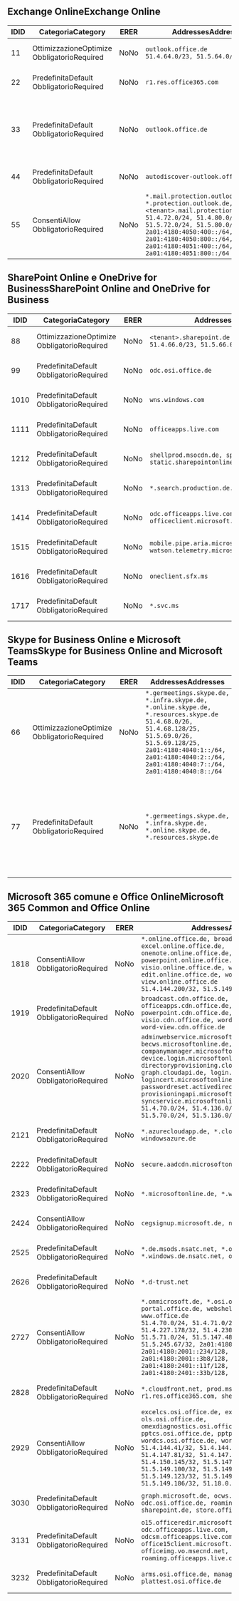 <!--THIS FILE IS AUTOMATICALLY GENERATED. MANUAL CHANGES WILL BE OVERWRITTEN.-->
<!--Please contact the Office 365 Endpoints team with any questions.-->
<!--Germany endpoints version 2018102900-->
<!--File generated 2018-10-29 14:00:48.2245-->

## <a name="exchange-online"></a><span data-ttu-id="e2131-101">Exchange Online</span><span class="sxs-lookup"><span data-stu-id="e2131-101">Exchange Online</span></span>

<span data-ttu-id="e2131-102">ID</span><span class="sxs-lookup"><span data-stu-id="e2131-102">ID</span></span> | <span data-ttu-id="e2131-103">Categoria</span><span class="sxs-lookup"><span data-stu-id="e2131-103">Category</span></span> | <span data-ttu-id="e2131-104">ER</span><span class="sxs-lookup"><span data-stu-id="e2131-104">ER</span></span> | <span data-ttu-id="e2131-105">Addresses</span><span class="sxs-lookup"><span data-stu-id="e2131-105">Addresses</span></span> | <span data-ttu-id="e2131-106">Porte</span><span class="sxs-lookup"><span data-stu-id="e2131-106">Ports</span></span>
-- | -------------------- | -- | ------------------------------------------------------------------------------------------------------------------------------------------------------------------------------------------------------------------------------------------------------------ | -------------------------------
<span data-ttu-id="e2131-107">1</span><span class="sxs-lookup"><span data-stu-id="e2131-107">1</span></span> | <span data-ttu-id="e2131-108">Ottimizzazione</span><span class="sxs-lookup"><span data-stu-id="e2131-108">Optimize</span></span><BR><span data-ttu-id="e2131-109">Obbligatorio</span><span class="sxs-lookup"><span data-stu-id="e2131-109">Required</span></span> | <span data-ttu-id="e2131-110">No</span><span class="sxs-lookup"><span data-stu-id="e2131-110">No</span></span> | `outlook.office.de`<BR>`51.4.64.0/23, 51.5.64.0/23` | <span data-ttu-id="e2131-111">**TCP:** 443, 80</span><span class="sxs-lookup"><span data-stu-id="e2131-111">**TCP:** 443, 80</span></span>
<span data-ttu-id="e2131-112">2</span><span class="sxs-lookup"><span data-stu-id="e2131-112">2</span></span> | <span data-ttu-id="e2131-113">Predefinita</span><span class="sxs-lookup"><span data-stu-id="e2131-113">Default</span></span><BR><span data-ttu-id="e2131-114">Obbligatorio</span><span class="sxs-lookup"><span data-stu-id="e2131-114">Required</span></span> | <span data-ttu-id="e2131-115">No</span><span class="sxs-lookup"><span data-stu-id="e2131-115">No</span></span> | `r1.res.office365.com` | <span data-ttu-id="e2131-116">**TCP:** 443, 80</span><span class="sxs-lookup"><span data-stu-id="e2131-116">**TCP:** 443, 80</span></span>
<span data-ttu-id="e2131-117">3</span><span class="sxs-lookup"><span data-stu-id="e2131-117">3</span></span> | <span data-ttu-id="e2131-118">Predefinita</span><span class="sxs-lookup"><span data-stu-id="e2131-118">Default</span></span><BR><span data-ttu-id="e2131-119">Obbligatorio</span><span class="sxs-lookup"><span data-stu-id="e2131-119">Required</span></span> | <span data-ttu-id="e2131-120">No</span><span class="sxs-lookup"><span data-stu-id="e2131-120">No</span></span> | `outlook.office.de` | <span data-ttu-id="e2131-121">**TCP:** 143, 25, 587, 993, 995</span><span class="sxs-lookup"><span data-stu-id="e2131-121">**TCP:** 143, 25, 587, 993, 995</span></span>
<span data-ttu-id="e2131-122">4</span><span class="sxs-lookup"><span data-stu-id="e2131-122">4</span></span> | <span data-ttu-id="e2131-123">Predefinita</span><span class="sxs-lookup"><span data-stu-id="e2131-123">Default</span></span><BR><span data-ttu-id="e2131-124">Obbligatorio</span><span class="sxs-lookup"><span data-stu-id="e2131-124">Required</span></span> | <span data-ttu-id="e2131-125">No</span><span class="sxs-lookup"><span data-stu-id="e2131-125">No</span></span> | `autodiscover-outlook.office.de` | <span data-ttu-id="e2131-126">**TCP:** 443, 80</span><span class="sxs-lookup"><span data-stu-id="e2131-126">**TCP:** 443, 80</span></span>
<span data-ttu-id="e2131-127">5</span><span class="sxs-lookup"><span data-stu-id="e2131-127">5</span></span> | <span data-ttu-id="e2131-128">Consenti</span><span class="sxs-lookup"><span data-stu-id="e2131-128">Allow</span></span><BR><span data-ttu-id="e2131-129">Obbligatorio</span><span class="sxs-lookup"><span data-stu-id="e2131-129">Required</span></span> | <span data-ttu-id="e2131-130">No</span><span class="sxs-lookup"><span data-stu-id="e2131-130">No</span></span> | `*.mail.protection.outlook.de, *.protection.outlook.de, <tenant>.mail.protection.outlook.de`<BR>`51.4.72.0/24, 51.4.80.0/27, 51.5.72.0/24, 51.5.80.0/27, 2a01:4180:4050:400::/64, 2a01:4180:4050:800::/64, 2a01:4180:4051:400::/64, 2a01:4180:4051:800::/64` | <span data-ttu-id="e2131-131">**TCP:** 25, 443</span><span class="sxs-lookup"><span data-stu-id="e2131-131">**TCP:** 25, 443</span></span>

## <a name="sharepoint-online-and-onedrive-for-business"></a><span data-ttu-id="e2131-132">SharePoint Online e OneDrive for Business</span><span class="sxs-lookup"><span data-stu-id="e2131-132">SharePoint Online and OneDrive for Business</span></span>

<span data-ttu-id="e2131-133">ID</span><span class="sxs-lookup"><span data-stu-id="e2131-133">ID</span></span> | <span data-ttu-id="e2131-134">Categoria</span><span class="sxs-lookup"><span data-stu-id="e2131-134">Category</span></span> | <span data-ttu-id="e2131-135">ER</span><span class="sxs-lookup"><span data-stu-id="e2131-135">ER</span></span> | <span data-ttu-id="e2131-136">Addresses</span><span class="sxs-lookup"><span data-stu-id="e2131-136">Addresses</span></span> | <span data-ttu-id="e2131-137">Porte</span><span class="sxs-lookup"><span data-stu-id="e2131-137">Ports</span></span>
-- | -------------------- | -- | ------------------------------------------------------------------------------ | ----------------
<span data-ttu-id="e2131-138">8</span><span class="sxs-lookup"><span data-stu-id="e2131-138">8</span></span> | <span data-ttu-id="e2131-139">Ottimizzazione</span><span class="sxs-lookup"><span data-stu-id="e2131-139">Optimize</span></span><BR><span data-ttu-id="e2131-140">Obbligatorio</span><span class="sxs-lookup"><span data-stu-id="e2131-140">Required</span></span> | <span data-ttu-id="e2131-141">No</span><span class="sxs-lookup"><span data-stu-id="e2131-141">No</span></span> | `<tenant>.sharepoint.de`<BR>`51.4.66.0/23, 51.5.66.0/23` | <span data-ttu-id="e2131-142">**TCP:** 443, 80</span><span class="sxs-lookup"><span data-stu-id="e2131-142">**TCP:** 443, 80</span></span>
<span data-ttu-id="e2131-143">9</span><span class="sxs-lookup"><span data-stu-id="e2131-143">9</span></span> | <span data-ttu-id="e2131-144">Predefinita</span><span class="sxs-lookup"><span data-stu-id="e2131-144">Default</span></span><BR><span data-ttu-id="e2131-145">Obbligatorio</span><span class="sxs-lookup"><span data-stu-id="e2131-145">Required</span></span> | <span data-ttu-id="e2131-146">No</span><span class="sxs-lookup"><span data-stu-id="e2131-146">No</span></span> | `odc.osi.office.de` | <span data-ttu-id="e2131-147">**TCP:** 443, 80</span><span class="sxs-lookup"><span data-stu-id="e2131-147">**TCP:** 443, 80</span></span>
<span data-ttu-id="e2131-148">10</span><span class="sxs-lookup"><span data-stu-id="e2131-148">10</span></span> | <span data-ttu-id="e2131-149">Predefinita</span><span class="sxs-lookup"><span data-stu-id="e2131-149">Default</span></span><BR><span data-ttu-id="e2131-150">Obbligatorio</span><span class="sxs-lookup"><span data-stu-id="e2131-150">Required</span></span> | <span data-ttu-id="e2131-151">No</span><span class="sxs-lookup"><span data-stu-id="e2131-151">No</span></span> | `wns.windows.com` | <span data-ttu-id="e2131-152">**TCP:** 443, 80</span><span class="sxs-lookup"><span data-stu-id="e2131-152">**TCP:** 443, 80</span></span>
<span data-ttu-id="e2131-153">11</span><span class="sxs-lookup"><span data-stu-id="e2131-153">11</span></span> | <span data-ttu-id="e2131-154">Predefinita</span><span class="sxs-lookup"><span data-stu-id="e2131-154">Default</span></span><BR><span data-ttu-id="e2131-155">Obbligatorio</span><span class="sxs-lookup"><span data-stu-id="e2131-155">Required</span></span> | <span data-ttu-id="e2131-156">No</span><span class="sxs-lookup"><span data-stu-id="e2131-156">No</span></span> | `officeapps.live.com` | <span data-ttu-id="e2131-157">**TCP:** 443, 80</span><span class="sxs-lookup"><span data-stu-id="e2131-157">**TCP:** 443, 80</span></span>
<span data-ttu-id="e2131-158">12</span><span class="sxs-lookup"><span data-stu-id="e2131-158">12</span></span> | <span data-ttu-id="e2131-159">Predefinita</span><span class="sxs-lookup"><span data-stu-id="e2131-159">Default</span></span><BR><span data-ttu-id="e2131-160">Obbligatorio</span><span class="sxs-lookup"><span data-stu-id="e2131-160">Required</span></span> | <span data-ttu-id="e2131-161">No</span><span class="sxs-lookup"><span data-stu-id="e2131-161">No</span></span> | `shellprod.msocdn.de, spoprod-a.akamaihd.net, static.sharepointonline.com` | <span data-ttu-id="e2131-162">**TCP:** 443, 80</span><span class="sxs-lookup"><span data-stu-id="e2131-162">**TCP:** 443, 80</span></span>
<span data-ttu-id="e2131-163">13</span><span class="sxs-lookup"><span data-stu-id="e2131-163">13</span></span> | <span data-ttu-id="e2131-164">Predefinita</span><span class="sxs-lookup"><span data-stu-id="e2131-164">Default</span></span><BR><span data-ttu-id="e2131-165">Obbligatorio</span><span class="sxs-lookup"><span data-stu-id="e2131-165">Required</span></span> | <span data-ttu-id="e2131-166">No</span><span class="sxs-lookup"><span data-stu-id="e2131-166">No</span></span> | `*.search.production.de.azuretrafficmanager.de` | <span data-ttu-id="e2131-167">**TCP:** 443</span><span class="sxs-lookup"><span data-stu-id="e2131-167">**TCP:** 443</span></span>
<span data-ttu-id="e2131-168">14</span><span class="sxs-lookup"><span data-stu-id="e2131-168">14</span></span> | <span data-ttu-id="e2131-169">Predefinita</span><span class="sxs-lookup"><span data-stu-id="e2131-169">Default</span></span><BR><span data-ttu-id="e2131-170">Obbligatorio</span><span class="sxs-lookup"><span data-stu-id="e2131-170">Required</span></span> | <span data-ttu-id="e2131-171">No</span><span class="sxs-lookup"><span data-stu-id="e2131-171">No</span></span> | `odc.officeapps.live.com, officeclient.microsoft.com` | <span data-ttu-id="e2131-172">**TCP:** 443, 80</span><span class="sxs-lookup"><span data-stu-id="e2131-172">**TCP:** 443, 80</span></span>
<span data-ttu-id="e2131-173">15</span><span class="sxs-lookup"><span data-stu-id="e2131-173">15</span></span> | <span data-ttu-id="e2131-174">Predefinita</span><span class="sxs-lookup"><span data-stu-id="e2131-174">Default</span></span><BR><span data-ttu-id="e2131-175">Obbligatorio</span><span class="sxs-lookup"><span data-stu-id="e2131-175">Required</span></span> | <span data-ttu-id="e2131-176">No</span><span class="sxs-lookup"><span data-stu-id="e2131-176">No</span></span> | `mobile.pipe.aria.microsoft.com, ssw.live.com, watson.telemetry.microsoft.com` | <span data-ttu-id="e2131-177">**TCP:** 443, 80</span><span class="sxs-lookup"><span data-stu-id="e2131-177">**TCP:** 443, 80</span></span>
<span data-ttu-id="e2131-178">16</span><span class="sxs-lookup"><span data-stu-id="e2131-178">16</span></span> | <span data-ttu-id="e2131-179">Predefinita</span><span class="sxs-lookup"><span data-stu-id="e2131-179">Default</span></span><BR><span data-ttu-id="e2131-180">Obbligatorio</span><span class="sxs-lookup"><span data-stu-id="e2131-180">Required</span></span> | <span data-ttu-id="e2131-181">No</span><span class="sxs-lookup"><span data-stu-id="e2131-181">No</span></span> | `oneclient.sfx.ms` | <span data-ttu-id="e2131-182">**TCP:** 443, 80</span><span class="sxs-lookup"><span data-stu-id="e2131-182">**TCP:** 443, 80</span></span>
<span data-ttu-id="e2131-183">17</span><span class="sxs-lookup"><span data-stu-id="e2131-183">17</span></span> | <span data-ttu-id="e2131-184">Predefinita</span><span class="sxs-lookup"><span data-stu-id="e2131-184">Default</span></span><BR><span data-ttu-id="e2131-185">Obbligatorio</span><span class="sxs-lookup"><span data-stu-id="e2131-185">Required</span></span> | <span data-ttu-id="e2131-186">No</span><span class="sxs-lookup"><span data-stu-id="e2131-186">No</span></span> | `*.svc.ms` | <span data-ttu-id="e2131-187">**TCP:** 443, 80</span><span class="sxs-lookup"><span data-stu-id="e2131-187">**TCP:** 443, 80</span></span>

## <a name="skype-for-business-online-and-microsoft-teams"></a><span data-ttu-id="e2131-188">Skype for Business Online e Microsoft Teams</span><span class="sxs-lookup"><span data-stu-id="e2131-188">Skype for Business Online and Microsoft Teams</span></span>

<span data-ttu-id="e2131-189">ID</span><span class="sxs-lookup"><span data-stu-id="e2131-189">ID</span></span> | <span data-ttu-id="e2131-190">Categoria</span><span class="sxs-lookup"><span data-stu-id="e2131-190">Category</span></span> | <span data-ttu-id="e2131-191">ER</span><span class="sxs-lookup"><span data-stu-id="e2131-191">ER</span></span> | <span data-ttu-id="e2131-192">Addresses</span><span class="sxs-lookup"><span data-stu-id="e2131-192">Addresses</span></span> | <span data-ttu-id="e2131-193">Porte</span><span class="sxs-lookup"><span data-stu-id="e2131-193">Ports</span></span>
-- | -------------------- | -- | ----------------------------------------------------------------------------------------------------------------------------------------------------------------------------------------------------------------------------------------------- | --------------------------------------------------
<span data-ttu-id="e2131-194">6</span><span class="sxs-lookup"><span data-stu-id="e2131-194">6</span></span> | <span data-ttu-id="e2131-195">Ottimizzazione</span><span class="sxs-lookup"><span data-stu-id="e2131-195">Optimize</span></span><BR><span data-ttu-id="e2131-196">Obbligatorio</span><span class="sxs-lookup"><span data-stu-id="e2131-196">Required</span></span> | <span data-ttu-id="e2131-197">No</span><span class="sxs-lookup"><span data-stu-id="e2131-197">No</span></span> | `*.germeetings.skype.de, *.infra.skype.de, *.online.skype.de, *.resources.skype.de`<BR>`51.4.68.0/26, 51.4.68.128/25, 51.5.69.0/26, 51.5.69.128/25, 2a01:4180:4040:1::/64, 2a01:4180:4040:2::/64, 2a01:4180:4040:7::/64, 2a01:4180:4040:8::/64` | <span data-ttu-id="e2131-198">**TCP:** 443, 80</span><span class="sxs-lookup"><span data-stu-id="e2131-198">**TCP:** 443, 80</span></span><BR><span data-ttu-id="e2131-199">**UDP:** 3478</span><span class="sxs-lookup"><span data-stu-id="e2131-199">**UDP:** 3478</span></span>
<span data-ttu-id="e2131-200">7</span><span class="sxs-lookup"><span data-stu-id="e2131-200">7</span></span> | <span data-ttu-id="e2131-201">Predefinita</span><span class="sxs-lookup"><span data-stu-id="e2131-201">Default</span></span><BR><span data-ttu-id="e2131-202">Obbligatorio</span><span class="sxs-lookup"><span data-stu-id="e2131-202">Required</span></span> | <span data-ttu-id="e2131-203">No</span><span class="sxs-lookup"><span data-stu-id="e2131-203">No</span></span> | `*.germeetings.skype.de, *.infra.skype.de, *.online.skype.de, *.resources.skype.de` | <span data-ttu-id="e2131-204">**TCP:** 5061, 50000-59999</span><span class="sxs-lookup"><span data-stu-id="e2131-204">**TCP:** 5061, 50000-59999</span></span><BR><span data-ttu-id="e2131-205">**UDP:** 50000-59999</span><span class="sxs-lookup"><span data-stu-id="e2131-205">**UDP:** 50000-59999</span></span>

## <a name="microsoft-365-common-and-office-online"></a><span data-ttu-id="e2131-206">Microsoft 365 comune e Office Online</span><span class="sxs-lookup"><span data-stu-id="e2131-206">Microsoft 365 Common and Office Online</span></span>

<span data-ttu-id="e2131-207">ID</span><span class="sxs-lookup"><span data-stu-id="e2131-207">ID</span></span> | <span data-ttu-id="e2131-208">Categoria</span><span class="sxs-lookup"><span data-stu-id="e2131-208">Category</span></span> | <span data-ttu-id="e2131-209">ER</span><span class="sxs-lookup"><span data-stu-id="e2131-209">ER</span></span> | <span data-ttu-id="e2131-210">Addresses</span><span class="sxs-lookup"><span data-stu-id="e2131-210">Addresses</span></span> | <span data-ttu-id="e2131-211">Porte</span><span class="sxs-lookup"><span data-stu-id="e2131-211">Ports</span></span>
-- | ------------------- | -- | ---------------------------------------------------------------------------------------------------------------------------------------------------------------------------------------------------------------------------------------------------------------------------------------------------------------------------------------------------------------------------------------------------------------------------------------------------------------------------------- | ----------------
<span data-ttu-id="e2131-212">18</span><span class="sxs-lookup"><span data-stu-id="e2131-212">18</span></span> | <span data-ttu-id="e2131-213">Consenti</span><span class="sxs-lookup"><span data-stu-id="e2131-213">Allow</span></span><BR><span data-ttu-id="e2131-214">Obbligatorio</span><span class="sxs-lookup"><span data-stu-id="e2131-214">Required</span></span> | <span data-ttu-id="e2131-215">No</span><span class="sxs-lookup"><span data-stu-id="e2131-215">No</span></span> | `*.online.office.de, broadcast.online.office.de, excel.online.office.de, onenote.online.office.de, powerpoint.online.office.de, visio.online.office.de, word-edit.online.office.de, word-view.online.office.de`<BR>`51.4.144.200/32, 51.5.149.3/32, 51.18.16.0/23` | <span data-ttu-id="e2131-216">**TCP:** 443</span><span class="sxs-lookup"><span data-stu-id="e2131-216">**TCP:** 443</span></span>
<span data-ttu-id="e2131-217">19</span><span class="sxs-lookup"><span data-stu-id="e2131-217">19</span></span> | <span data-ttu-id="e2131-218">Predefinita</span><span class="sxs-lookup"><span data-stu-id="e2131-218">Default</span></span><BR><span data-ttu-id="e2131-219">Obbligatorio</span><span class="sxs-lookup"><span data-stu-id="e2131-219">Required</span></span> | <span data-ttu-id="e2131-220">No</span><span class="sxs-lookup"><span data-stu-id="e2131-220">No</span></span> | `broadcast.cdn.office.de, excel.cdn.office.de, officeapps.cdn.office.de, onenote.cdn.office.de, powerpoint.cdn.office.de, view.cdn.office.de, visio.cdn.office.de, word-edit.cdn.office.de, word-view.cdn.office.de` | <span data-ttu-id="e2131-221">**TCP:** 443</span><span class="sxs-lookup"><span data-stu-id="e2131-221">**TCP:** 443</span></span>
<span data-ttu-id="e2131-222">20</span><span class="sxs-lookup"><span data-stu-id="e2131-222">20</span></span> | <span data-ttu-id="e2131-223">Consenti</span><span class="sxs-lookup"><span data-stu-id="e2131-223">Allow</span></span><BR><span data-ttu-id="e2131-224">Obbligatorio</span><span class="sxs-lookup"><span data-stu-id="e2131-224">Required</span></span> | <span data-ttu-id="e2131-225">No</span><span class="sxs-lookup"><span data-stu-id="e2131-225">No</span></span> | `adminwebservice.microsoftonline.de, becws.microsoftonline.de, companymanager.microsoftonline.de, device.login.microsoftonline.de, directoryprovisioning.cloudapi.de, graph.cloudapi.de, login.microsoftonline.de, logincert.microsoftonline.de, pas.cloudapi.de, passwordreset.activedirectory.microsoftazure.de, provisioningapi.microsoftonline.de, syncservice.microsoftonline.de`<BR>`51.4.70.0/24, 51.4.136.0/24, 51.4.144.0/24, 51.5.70.0/24, 51.5.136.0/24, 51.5.144.0/24` | <span data-ttu-id="e2131-226">**TCP:** 443, 80</span><span class="sxs-lookup"><span data-stu-id="e2131-226">**TCP:** 443, 80</span></span>
<span data-ttu-id="e2131-227">21</span><span class="sxs-lookup"><span data-stu-id="e2131-227">21</span></span> | <span data-ttu-id="e2131-228">Predefinita</span><span class="sxs-lookup"><span data-stu-id="e2131-228">Default</span></span><BR><span data-ttu-id="e2131-229">Obbligatorio</span><span class="sxs-lookup"><span data-stu-id="e2131-229">Required</span></span> | <span data-ttu-id="e2131-230">No</span><span class="sxs-lookup"><span data-stu-id="e2131-230">No</span></span> | `*.azurecloudapp.de, *.cloudapi.de, *.windows.de, windowsazure.de` | <span data-ttu-id="e2131-231">**TCP:** 443, 80</span><span class="sxs-lookup"><span data-stu-id="e2131-231">**TCP:** 443, 80</span></span>
<span data-ttu-id="e2131-232">22</span><span class="sxs-lookup"><span data-stu-id="e2131-232">22</span></span> | <span data-ttu-id="e2131-233">Predefinita</span><span class="sxs-lookup"><span data-stu-id="e2131-233">Default</span></span><BR><span data-ttu-id="e2131-234">Obbligatorio</span><span class="sxs-lookup"><span data-stu-id="e2131-234">Required</span></span> | <span data-ttu-id="e2131-235">No</span><span class="sxs-lookup"><span data-stu-id="e2131-235">No</span></span> | `secure.aadcdn.microsoftonline-p.com` | <span data-ttu-id="e2131-236">**TCP:** 443, 80</span><span class="sxs-lookup"><span data-stu-id="e2131-236">**TCP:** 443, 80</span></span>
<span data-ttu-id="e2131-237">23</span><span class="sxs-lookup"><span data-stu-id="e2131-237">23</span></span> | <span data-ttu-id="e2131-238">Predefinita</span><span class="sxs-lookup"><span data-stu-id="e2131-238">Default</span></span><BR><span data-ttu-id="e2131-239">Obbligatorio</span><span class="sxs-lookup"><span data-stu-id="e2131-239">Required</span></span> | <span data-ttu-id="e2131-240">No</span><span class="sxs-lookup"><span data-stu-id="e2131-240">No</span></span> | `*.microsoftonline.de, *.windows.net` | <span data-ttu-id="e2131-241">**TCP:** 443, 80</span><span class="sxs-lookup"><span data-stu-id="e2131-241">**TCP:** 443, 80</span></span>
<span data-ttu-id="e2131-242">24</span><span class="sxs-lookup"><span data-stu-id="e2131-242">24</span></span> | <span data-ttu-id="e2131-243">Consenti</span><span class="sxs-lookup"><span data-stu-id="e2131-243">Allow</span></span><BR><span data-ttu-id="e2131-244">Obbligatorio</span><span class="sxs-lookup"><span data-stu-id="e2131-244">Required</span></span> | <span data-ttu-id="e2131-245">No</span><span class="sxs-lookup"><span data-stu-id="e2131-245">No</span></span> | `cegsignup.microsoft.de, negsignup.microsoft.de` | <span data-ttu-id="e2131-246">**TCP:** 443, 80</span><span class="sxs-lookup"><span data-stu-id="e2131-246">**TCP:** 443, 80</span></span>
<span data-ttu-id="e2131-247">25</span><span class="sxs-lookup"><span data-stu-id="e2131-247">25</span></span> | <span data-ttu-id="e2131-248">Predefinita</span><span class="sxs-lookup"><span data-stu-id="e2131-248">Default</span></span><BR><span data-ttu-id="e2131-249">Obbligatorio</span><span class="sxs-lookup"><span data-stu-id="e2131-249">Required</span></span> | <span data-ttu-id="e2131-250">No</span><span class="sxs-lookup"><span data-stu-id="e2131-250">No</span></span> | `*.de.msods.nsatc.net, *.office.de.akadns.net, *.windows.de.nsatc.net, officehome.msocdn.de` | <span data-ttu-id="e2131-251">**TCP:** 443, 80</span><span class="sxs-lookup"><span data-stu-id="e2131-251">**TCP:** 443, 80</span></span>
<span data-ttu-id="e2131-252">26</span><span class="sxs-lookup"><span data-stu-id="e2131-252">26</span></span> | <span data-ttu-id="e2131-253">Predefinita</span><span class="sxs-lookup"><span data-stu-id="e2131-253">Default</span></span><BR><span data-ttu-id="e2131-254">Obbligatorio</span><span class="sxs-lookup"><span data-stu-id="e2131-254">Required</span></span> | <span data-ttu-id="e2131-255">No</span><span class="sxs-lookup"><span data-stu-id="e2131-255">No</span></span> | `*.d-trust.net` | <span data-ttu-id="e2131-256">**TCP:** 443, 80</span><span class="sxs-lookup"><span data-stu-id="e2131-256">**TCP:** 443, 80</span></span>
<span data-ttu-id="e2131-257">27</span><span class="sxs-lookup"><span data-stu-id="e2131-257">27</span></span> | <span data-ttu-id="e2131-258">Consenti</span><span class="sxs-lookup"><span data-stu-id="e2131-258">Allow</span></span><BR><span data-ttu-id="e2131-259">Obbligatorio</span><span class="sxs-lookup"><span data-stu-id="e2131-259">Required</span></span> | <span data-ttu-id="e2131-260">No</span><span class="sxs-lookup"><span data-stu-id="e2131-260">No</span></span> | `*.onmicrosoft.de, *.osi.office.de, office.de, portal.office.de, webshell.suite.office.de, www.office.de`<BR>`51.4.70.0/24, 51.4.71.0/24, 51.4.226.115/32, 51.4.227.178/32, 51.4.230.178/32, 51.5.70.0/24, 51.5.71.0/24, 51.5.147.48/32, 51.5.242.163/32, 51.5.245.67/32, 2a01:4180:2001::92/128, 2a01:4180:2001::234/128, 2a01:4180:2001::3b8/128, 2a01:4180:2401::11f/128, 2a01:4180:2401::33b/128, 2a01:4180:2401::55b/128` | <span data-ttu-id="e2131-261">**TCP:** 443, 80</span><span class="sxs-lookup"><span data-stu-id="e2131-261">**TCP:** 443, 80</span></span>
<span data-ttu-id="e2131-262">28</span><span class="sxs-lookup"><span data-stu-id="e2131-262">28</span></span> | <span data-ttu-id="e2131-263">Predefinita</span><span class="sxs-lookup"><span data-stu-id="e2131-263">Default</span></span><BR><span data-ttu-id="e2131-264">Obbligatorio</span><span class="sxs-lookup"><span data-stu-id="e2131-264">Required</span></span> | <span data-ttu-id="e2131-265">No</span><span class="sxs-lookup"><span data-stu-id="e2131-265">No</span></span> | `*.cloudfront.net, prod.msocdn.de, r1.res.office365.com, shellprod.msocdn.de` | <span data-ttu-id="e2131-266">**TCP:** 443, 80</span><span class="sxs-lookup"><span data-stu-id="e2131-266">**TCP:** 443, 80</span></span>
<span data-ttu-id="e2131-267">29</span><span class="sxs-lookup"><span data-stu-id="e2131-267">29</span></span> | <span data-ttu-id="e2131-268">Consenti</span><span class="sxs-lookup"><span data-stu-id="e2131-268">Allow</span></span><BR><span data-ttu-id="e2131-269">Obbligatorio</span><span class="sxs-lookup"><span data-stu-id="e2131-269">Required</span></span> | <span data-ttu-id="e2131-270">No</span><span class="sxs-lookup"><span data-stu-id="e2131-270">No</span></span> | `excelcs.osi.office.de, excelps.osi.office.de, ols.osi.office.de, omexdiagnostics.osi.office.de, pptcs.osi.office.de, pptps.osi.office.de, wordcs.osi.office.de, wordps.osi.office.de`<BR>`51.4.144.41/32, 51.4.144.174/32, 51.4.145.38/32, 51.4.147.81/32, 51.4.147.233/32, 51.4.148.12/32, 51.4.150.145/32, 51.5.147.242/32, 51.5.149.100/32, 51.5.149.119/32, 51.5.149.123/32, 51.5.149.180/32, 51.5.149.186/32, 51.18.0.0/21` | <span data-ttu-id="e2131-271">**TCP:** 443, 80</span><span class="sxs-lookup"><span data-stu-id="e2131-271">**TCP:** 443, 80</span></span>
<span data-ttu-id="e2131-272">30</span><span class="sxs-lookup"><span data-stu-id="e2131-272">30</span></span> | <span data-ttu-id="e2131-273">Predefinita</span><span class="sxs-lookup"><span data-stu-id="e2131-273">Default</span></span><BR><span data-ttu-id="e2131-274">Obbligatorio</span><span class="sxs-lookup"><span data-stu-id="e2131-274">Required</span></span> | <span data-ttu-id="e2131-275">No</span><span class="sxs-lookup"><span data-stu-id="e2131-275">No</span></span> | `graph.microsoft.de, ocws.osi.office.de, odc.osi.office.de, roaming.osi.office.de, sharepoint.de, store.office.de` | <span data-ttu-id="e2131-276">**TCP:** 443, 80</span><span class="sxs-lookup"><span data-stu-id="e2131-276">**TCP:** 443, 80</span></span>
<span data-ttu-id="e2131-277">31</span><span class="sxs-lookup"><span data-stu-id="e2131-277">31</span></span> | <span data-ttu-id="e2131-278">Predefinita</span><span class="sxs-lookup"><span data-stu-id="e2131-278">Default</span></span><BR><span data-ttu-id="e2131-279">Obbligatorio</span><span class="sxs-lookup"><span data-stu-id="e2131-279">Required</span></span> | <span data-ttu-id="e2131-280">No</span><span class="sxs-lookup"><span data-stu-id="e2131-280">No</span></span> | `o15.officeredir.microsoft.com, odc.officeapps.live.com, odcsm.officeapps.live.com, office.microsoft.com, office15client.microsoft.com, officeimg.vo.msecnd.net, roaming.officeapps.live.com` | <span data-ttu-id="e2131-281">**TCP:** 443, 80</span><span class="sxs-lookup"><span data-stu-id="e2131-281">**TCP:** 443, 80</span></span>
<span data-ttu-id="e2131-282">32</span><span class="sxs-lookup"><span data-stu-id="e2131-282">32</span></span> | <span data-ttu-id="e2131-283">Predefinita</span><span class="sxs-lookup"><span data-stu-id="e2131-283">Default</span></span><BR><span data-ttu-id="e2131-284">Obbligatorio</span><span class="sxs-lookup"><span data-stu-id="e2131-284">Required</span></span> | <span data-ttu-id="e2131-285">No</span><span class="sxs-lookup"><span data-stu-id="e2131-285">No</span></span> | `arms.osi.office.de, manage.osi.office.de, plattest.osi.office.de` | <span data-ttu-id="e2131-286">**TCP:** 443, 80</span><span class="sxs-lookup"><span data-stu-id="e2131-286">**TCP:** 443, 80</span></span>
